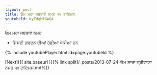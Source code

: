 ```yaml
---
layout: post
title: ਓਮ ਮਹਾ ਜਥਰਾਵੇ ਨਮਹ ੧੧ ਟਾਇਮਸ
youtubeId: KyTdgMfGAQA
---
```

 
 
 ਓਮ ਮਹਾ ਜਥਰਾਵੇ ਨਮਹ  
 
 -  ਜਿਸਦੀ ਗਰਦਨ ਦੀਆਂ ਹੱਡੀਆਂ ਪੱਕੀਆਂ ਹਨ 
 
  
 
  
 
 
 
 
 
 


{% include youtubePlayer.html id=page.youtubeId %}
 
[Next]({{ site.baseurl }}{% link  split1/_posts/2013-07-24-ਓਮ ਸਾਰਾ ਗ੍ਰੀਵਾਯਾ ਨਮਹ ੧੧ ਟਾਇਮਸ.md%})
 
